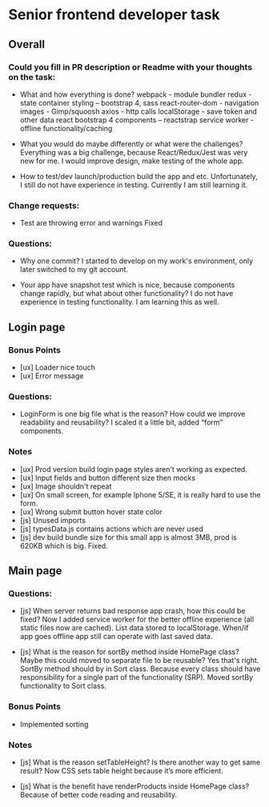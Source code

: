 # Senior frontend developer task


## Overall

### Could you fill in PR description or Readme with your thoughts on the task:

* What and how everything is done?
webpack - module bundler
redux - state container
styling – bootstrap 4, sass
react-router-dom - navigation
images - Gimp/squoosh
axios - http calls
localStorage - save token and other data
react bootstrap 4 components – reactstrap
service worker - offline functionality/caching

* What you would do maybe differently or what were the challenges?
Everything was a big challenge, because React/Redux/Jest was very new for me.
I would improve design, make testing of the whole app.

* How to test/dev launch/production build the app and etc.
Unfortunately, I still do not have experience in testing. Currently I am still learning it.

### Change requests:

* Test are throwing error and warnings
Fixed

### Questions:

* Why one commit?
I started to develop on my work's environment, only later switched to my git account.

* Your app have snapshot test which is nice, because components change rapidly, but what about other functionality?
I do not have experience in testing functionality. I am learning this as well.
 

## Login page

### Bonus Points

* [ux] Loader nice touch
* [ux] Error message

### Questions:

* LoginForm is one big file what is the reason? How could we improve readability and reusability?
I scaled it a little bit, added “form” components.

### Notes

* [ux] Prod version build login page styles aren't working as expected.
* [ux] Input fields and button different size then mocks
* [ux] Image shouldn't repeat
* [ux] On small screen, for example Iphone 5/SE, it is really hard to use the form.
* [ux] Wrong submit button hover state color
* [js] Unused imports
* [js] typesData.js contains actions which are never used
* [js] dev build bundle size for this small app is almost 3MB, prod is 620KB which is big. 
Fixed.


## Main page

### Questions:

* [js] When server returns bad response app crash, how this could be fixed?
Now I added service worker for the better offline experience (all static files now are cached). List data stored to localStorage. When/if app goes offline app still can operate with last saved data.  

* [js] What is the reason for sortBy method inside HomePage class? Maybe this could moved to separate file to be reusable?
Yes that's right. SortBy method should by in Sort class. Because every class should have responsibility for a single part of the functionality (SRP). Moved  sortBy  functionality to Sort class. 

### Bonus Points

* Implemented sorting

### Notes

* [js] What is the reason setTableHeight? Is there another way to get same result?
Now CSS sets table height because it’s more efficient.

* [js] What is the benefit have renderProducts inside HomePage class? 
Because of better code reading and reusability.
